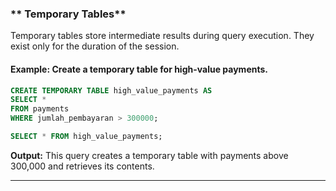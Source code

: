 ### ** Temporary Tables**
Temporary tables store intermediate results during query execution. They exist only for the duration of the session.

#### **Example:** Create a temporary table for high-value payments.
```sql
CREATE TEMPORARY TABLE high_value_payments AS
SELECT *
FROM payments
WHERE jumlah_pembayaran > 300000;

SELECT * FROM high_value_payments;
```
**Output:** This query creates a temporary table with payments above 300,000 and retrieves its contents.

---
